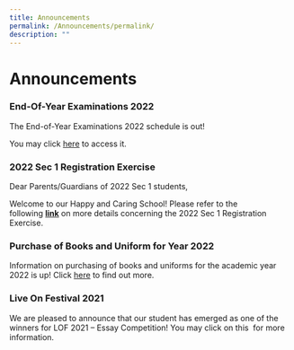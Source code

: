```yaml
---
title: Announcements
permalink: /Announcements/permalink/
description: ""
---
```

Announcements
=================

### End-Of-Year Examinations 2022

The End-of-Year Examinations 2022 schedule is out!

You may click [here](/community-involvement/School-Examinations/permalink/) to access it.


### 2022 Sec 1 Registration Exercise

Dear Parents/Guardians of 2022 Sec 1 students,

Welcome to our Happy and Caring School! Please refer to the following **[link](https://www.loyangviewsec.moe.edu.sg/community-involvement/secondary-1-registration)** on more details concerning the 2022 Sec 1 Registration Exercise.


### Purchase of Books and Uniform for Year 2022

Information on purchasing of books and uniforms for the academic year 2022 is up! Click [here](/community-involvement/Purchase-of-Books-and-Uniforms-2022/permalink/) to find out more.

### Live On Festival 2021

We are pleased to announce that our student has emerged as one of the winners for LOF 2021 – Essay Competition! You may click on this  for more information.